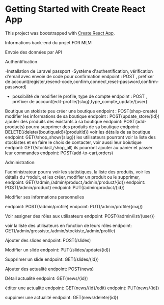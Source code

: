 # Getting Started with Create React App

This project was bootstrapped with [Create React App](https://github.com/facebook/create-react-app).


Informations back-end du projet FOR MLM

Envoie des données par API

Authentification

-Installation de Laravel passport
-Système d'authentification, vérification d'email avec envoie de code pour confirmation
 endpoint : POST , préfixer de account(register,resend-code,confirm,connect,reset-password,confirm-password)
- possibilité de modifier le profile, type de compte
endpoint : POST , préfixer de account(edit-profile/{slug},type_compte_update/{user}

Boutique
un stokiste peu créer une boutique 
endpoint : POST(shop-create)
modifier les informations de sa boutique 
endpoint : POST(update_store/{id})
ajouter des produits des existants à sa boutique 
endpoint: POST(add-products)
pourra supprimer des produits de sa boutique 
endpoint: DELETE(/delete/{boutiqueId}/{produitId})
voir les détails de sa boutique 
endpoint: GET(/shop_show/{slug})
les utilisateurs pourront voir la liste des stockistes et en faire le choix de contacter, voir aussi leur boiutique
endpont: GET(/stockist,/shop_all)
ils pourront ajouter au panier et passer leur commandes
endpoint: POST(add-to-cart,orders)


Administration 

l'administrateur pourra voir les statistiques, la liste des produits, voir les détails du ^roduit, et les créer, modifier un produit ou le supprimer,
endpoint: GET(/admin,/admin/product,/admin/product/{id})
endpoint: POST(/admin/product)
endpoint: PUT(/admin/product/{id})

Modifier ses informations personnelles

endpoint: POST(/admin/profile)
endpoint: PUT(/admin/profile/{maj})

Voir assigner  des rôles aux utilisateurs
endpoint: POST(/admin/list/{user})

voir la liste des utilisateurs en fonction de leurs rôles
endpoint: GET(/admin/grossiste,/admin/stockiste,/admin/profile)

Ajouter des slides 
endpoint: POST(/slides)

Modifier un slide
endpoint: PUT(/slides/update/{id})

Supprimer un slide
endpoint: GET(/slides/{id})

Ajouter des actualité
endpoint: POST(news)

Détail actualité
endpoint: GET(news/{id})

éditer une actualité
endpoint: GET(news/{id}/edit)
endpoint: PUT(news/{id})

suppimer une actualité
endpoint: GET(news/delete/{id})
